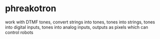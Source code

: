 # phreakotron
work with DTMF tones, convert strings into tones, tones into strings, tones into digital inputs, tones into analog inputs, outputs as pixels which can control robots
